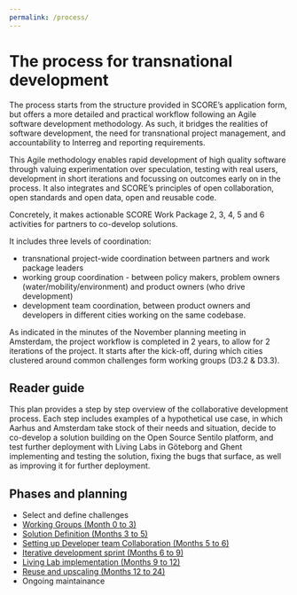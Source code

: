 ```yaml
---
permalink: /process/
---
```


# The process for transnational development

The process starts from the structure provided in SCORE’s application form, but offers a more detailed and practical workflow following an Agile software development methodology. As such, it bridges the realities of software development, the need for transnational project management, and accountability to Interreg and reporting requirements.

This Agile methodology enables rapid development of high quality software through valuing experimentation over speculation, testing with real users, development in short iterations and focussing on outcomes early on in the process. It also integrates and SCORE’s principles of open collaboration, open standards and open data, open and reusable code.

Concretely, it makes actionable SCORE Work Package 2, 3, 4, 5 and 6 activities for partners to co-develop solutions.

It includes three levels of coordination:

* transnational project-wide coordination between partners and work package leaders
* working group coordination - between policy makers, problem owners (water/mobility/environment) and product owners (who drive development)
* development team coordination, between product owners and developers in different cities working on the same codebase.

As indicated in the minutes of the November planning meeting in Amsterdam, the project workflow is completed in 2 years, to allow for 2 iterations of the project. It starts after the kick-off, during which cities clustered around common challenges form working groups (D3.2 & D3.3).

## Reader guide

This plan provides a step by step overview of the collaborative development process. Each step includes examples of a hypothetical use case, in which Aarhus and Amsterdam take stock of their needs and situation, decide to co-develop a solution building on the Open Source Sentilo platform, and test further deployment with Living Labs in Göteborg and Ghent implementing and testing the solution, fixing the bugs that surface, as well as improving it for further deployment.

## Phases and planning

* Select and define challenges
* [Working Groups (Month 0 to 3)](2-working-groups.md)
* [Solution Definition (Months 3 to 5)](3-solution-definition.md)
* [Setting up Developer team Collaboration (Months 5 to 6)](4-development-setup.md)
* [Iterative development sprint (Months 6 to 9)](5-development-sprints.md)
* [Living Lab implementation (Months 9 to 12)](6-living-lab.md)
* [Reuse and upscaling (Months 12 to 24)](7-reuse-and-scaling.md)
* Ongoing maintainance
